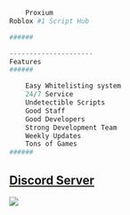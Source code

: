 ```py    
    Proxium
Roblox #1 Script Hub

######

---------------------
Features
######

    Easy Whitelisting system
    24/7 Service
    Undetectible Scripts
    Good Staff
    Good Developers
    Strong Development Team
    Weekly Updates
    Tons of Games
######

```
## [Discord Server](https://discord.gg/gvaCFaYTsT)
<a href="https://discord.gg/gvaCFaYTsT"><img src="https://cdn.discordapp.com/attachments/899835007487606844/958044593079857172/image_42.png"></a>
